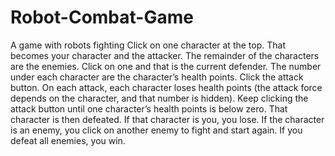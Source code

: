 # Robot-Combat-Game
A game with robots fighting Click on one character at the top. That becomes your character and the attacker.
The remainder of the characters are the enemies. Click on one and that is the current defender.
The number under each character are the character’s health points. 
Click the attack button. 
On each attack, each character loses health points (the attack force depends on the character, and that number is hidden). 
Keep clicking the attack button until one character’s health points is below zero. 
That character is then defeated. If that character is you, you lose.
If the character is an enemy, you click on another enemy to fight and start again.
If you defeat all enemies, you win.

